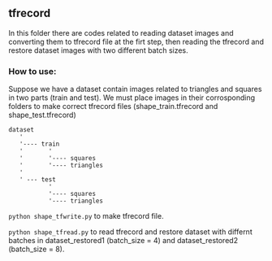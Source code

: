 ## tfrecord

In this folder there are codes related to reading dataset images and converting them to tfrecord file at the firt step, then reading the tfrecord and restore dataset images with two different batch sizes.

### How to use:

Suppose we have a dataset contain images related to triangles and squares in two parts (train and test). We must place images in their corrosponding folders to make correct tfrecord files (shape_train.tfrecord and shape_test.tfrecord)

    dataset
       '
       '---- train
       '       '
       '       '---- squares
       '       '---- triangles
       '
       ' --- test 
               '
               '---- squares
               '---- triangles


`python shape_tfwrite.py` to make tfrecord file.

`python shape_tfread.py` to read tfrecord and restore dataset with differnt batches in dataset_restored1 (batch_size = 4) and dataset_restored2 (batch_size = 8).

